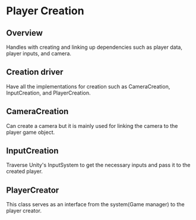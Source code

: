 # Player Creation
## Overview
Handles with creating and linking up dependencies such as player data, player inputs, and camera.
## Creation driver
Have all the implementations for creation such as CameraCreation, InputCreation, and PlayerCreation.

## CameraCreation
Can create a camera but it is mainly used for linking the camera to the player game object.

## InputCreation
Traverse Unity's InputSystem to get the necessary inputs and pass it to the created player.

## PlayerCreator
This class serves as an interface from the system(Game manager) to the player creator. 